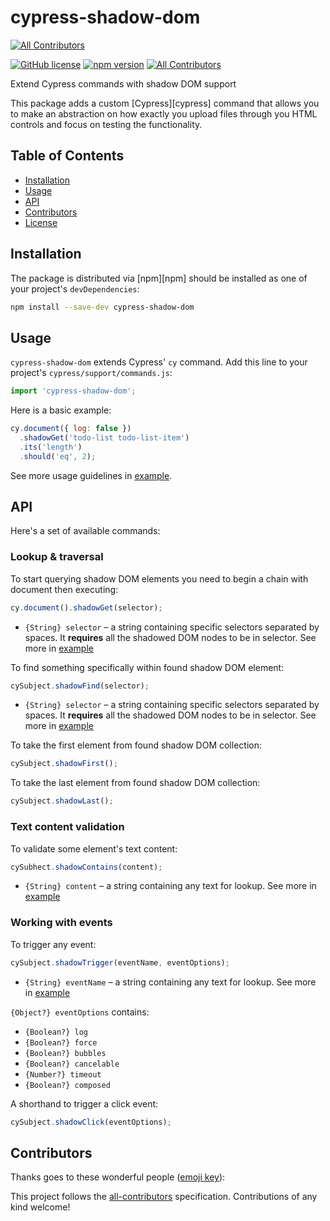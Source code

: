 # cypress-shadow-dom

[![All Contributors](https://img.shields.io/badge/all_contributors-0-orange.svg?style=flat-square)](#contributors)

[![GitHub license](https://img.shields.io/badge/license-MIT-blue.svg)](https://github.com/abramenal/cypress-shadow-dom/blob/master/LICENSE) [![npm version](https://img.shields.io/npm/v/cypress-shadow-dom.svg?style=flat&color=important)](https://www.npmjs.com/package/cypress-shadow-dom) [![All Contributors](https://img.shields.io/badge/all_contributors-21-yellow.svg)](#contributors)

Extend Cypress commands with shadow DOM support

This package adds a custom [Cypress][cypress] command that allows you to make an abstraction on how exactly you upload files through you HTML controls and focus on testing the functionality.

## Table of Contents

- [Installation](#installation)
- [Usage](#usage)
- [API](#api)
- [Contributors](#contributors)
- [License](#license)

## Installation

The package is distributed via [npm][npm] should be installed as one of your project's `devDependencies`:

```bash
npm install --save-dev cypress-shadow-dom
```

## Usage

`cypress-shadow-dom` extends Cypress' `cy` command.
Add this line to your project's `cypress/support/commands.js`:

```javascript
import 'cypress-shadow-dom';
```

Here is a basic example:

```javascript
cy.document({ log: false })
  .shadowGet('todo-list todo-list-item')
  .its('length')
  .should('eq', 2);
```

See more usage guidelines in [example](./example).

## API

Here's a set of available commands:

### Lookup & traversal

To start querying shadow DOM elements you need to begin a chain with document then executing:

```javascript
cy.document().shadowGet(selector);
```

- `{String} selector` – a string containing specific selectors separated by spaces. It **requires** all the shadowed DOM nodes to be in selector. See more in [example](./example)

To find something specifically within found shadow DOM element:

```javascript
cySubject.shadowFind(selector);
```

- `{String} selector` – a string containing specific selectors separated by spaces. It **requires** all the shadowed DOM nodes to be in selector. See more in [example](./example)

To take the first element from found shadow DOM collection:

```javascript
cySubject.shadowFirst();
```

To take the last element from found shadow DOM collection:

```javascript
cySubject.shadowLast();
```

### Text content validation

To validate some element's text content:

```javascript
cySubhect.shadowContains(content);
```

- `{String} content` – a string containing any text for lookup. See more in [example](./example)

### Working with events

To trigger any event:

```javascript
cySubject.shadowTrigger(eventName, eventOptions);
```

- `{String} eventName` – a string containing any text for lookup. See more in [example](./example)

`{Object?} eventOptions` contains:

- `{Boolean?} log`
- `{Boolean?} force`
- `{Boolean?} bubbles`
- `{Boolean?} cancelable`
- `{Number?} timeout`
- `{Boolean?} composed`

A shorthand to trigger a click event:

```javascript
cySubject.shadowClick(eventOptions);
```

## Contributors

Thanks goes to these wonderful people ([emoji key](https://allcontributors.org/docs/en/emoji-key)):

<!-- ALL-CONTRIBUTORS-LIST:START - Do not remove or modify this section -->
<!-- prettier-ignore -->
<!-- ALL-CONTRIBUTORS-LIST:END -->

This project follows the [all-contributors](https://github.com/all-contributors/all-contributors) specification. Contributions of any kind welcome!

```

```
